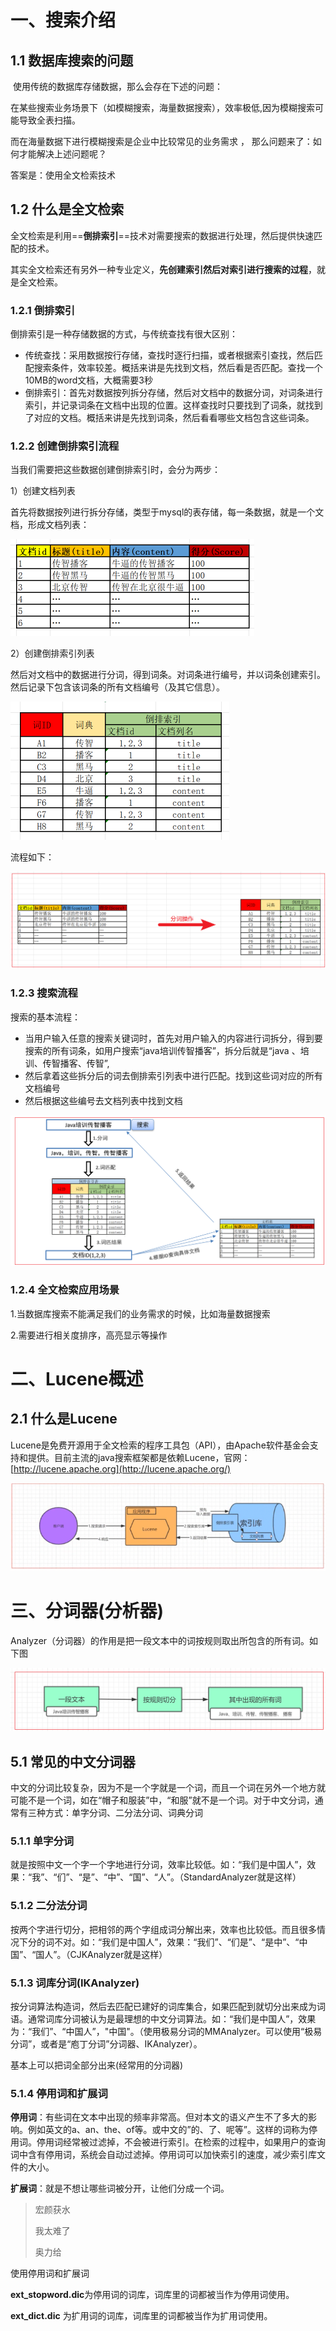 # 一、搜索介绍										  

## 1.1 数据库搜索的问题

​	使用传统的数据库存储数据，那么会存在下述的问题：

​	在某些搜索业务场景下（如模糊搜索，海量数据搜索），效率极低,因为模糊搜索可能导致全表扫描。


而在海量数据下进行模糊搜索是企业中比较常见的业务需求  ， 那么问题来了：如何才能解决上述问题呢？

答案是：使用全文检索技术

## 1.2 什么是全文检索

全文检索是利用==**倒排索引**==技术对需要搜索的数据进行处理，然后提供快速匹配的技术。

其实全文检索还有另外一种专业定义，**先创建索引然后对索引进行搜索的过程**，就是全文检索。

### 1.2.1 倒排索引

倒排索引是一种存储数据的方式，与传统查找有很大区别：

- 传统查找：采用数据按行存储，查找时逐行扫描，或者根据索引查找，然后匹配搜索条件，效率较差。概括来讲是先找到文档，然后看是否匹配。查找一个10MB的word文档，大概需要3秒
- 倒排索引：首先对数据按列拆分存储，然后对文档中的数据分词，对词条进行索引，并记录词条在文档中出现的位置。这样查找时只要找到了词条，就找到了对应的文档。概括来讲是先找到词条，然后看看哪些文档包含这些词条。

### 1.2.2 创建倒排索引流程

当我们需要把这些数据创建倒排索引时，会分为两步：

1）创建文档列表

首先将数据按列进行拆分存储，类型于mysql的表存储，每一条数据，就是一个文档，形成文档列表：

 <img src="07-lucene-assets/image-20191102193351904.png" alt="image-20191102193351904" style="zoom:50%;" />

2）创建倒排索引列表

然后对文档中的数据进行分词，得到词条。对词条进行编号，并以词条创建索引。然后记录下包含该词条的所有文档编号（及其它信息）。

<img src="07-lucene-assets/image-20191102193415718.png" alt="image-20191102193415718" style="zoom:50%;" />

流程如下：

![image-20191102200313890](07-lucene-assets/image-20191102200313890.png)

### 1.2.3 搜索流程

搜索的基本流程：

- 当用户输入任意的搜索关键词时，首先对用户输入的内容进行词拆分，得到要搜索的所有词条，如用户搜索“java培训传智播客”，拆分后就是“java 、培训、传智播客、传智”,
- 然后拿着这些拆分后的词去倒排索引列表中进行匹配。找到这些词对应的所有文档编号
- 然后根据这些编号去文档列表中找到文档

![image-20191102204004060](07-lucene-assets/image-20191102204004060.png)

### 1.2.4 全文检索应用场景

1.当数据库搜索不能满足我们的业务需求的时候，比如海量数据搜索

2.需要进行相关度排序，高亮显示等操作

# 二、Lucene概述

## 2.1 什么是Lucene

Lucene是免费开源用于全文检索的程序工具包（API），由Apache软件基金会支持和提供。目前主流的java搜索框架都是依赖Lucene，官网：[http://lucene.apache.org](http://lucene.apache.org/)

<img src="07-lucene-assets/1687224901665.png" alt="1687224901665" style="zoom:150%;" />

# 三、分词器(分析器)

​       Analyzer（分词器）的作用是把一段文本中的词按规则取出所包含的所有词。如下图

![image-20191102205600864](07-lucene-assets/image-20191102205600864.png)

## 5.1 常见的中文分词器

中文的分词比较复杂，因为不是一个字就是一个词，而且一个词在另外一个地方就可能不是一个词，如在“帽子和服装”中，“和服”就不是一个词。对于中文分词，通常有三种方式：单字分词、二分法分词、词典分词

### 5.1.1 单字分词		

就是按照中文一个字一个字地进行分词，效率比较低。如：“我们是中国人”，效果：“我”、“们”、“是”、“中”、“国”、“人”。（StandardAnalyzer就是这样）

### 5.1.2 二分法分词

按两个字进行切分，把相邻的两个字组成词分解出来，效率也比较低。而且很多情况下分的词不对。如：“我们是中国人”，效果：“我们”、“们是”、“是中”、“中国”、“国人”。（CJKAnalyzer就是这样）

### 5.1.3 词库分词(IKAnalyzer)

按分词算法构造词，然后去匹配已建好的词库集合，如果匹配到就切分出来成为词语。通常词库分词被认为是最理想的中文分词算法。如：“我们是中国人”，效果为：“我们”、“中国人”，"中国"。（使用极易分词的MMAnalyzer。可以使用“极易分词”，或者是“庖丁分词”分词器、IKAnalyzer）。

 基本上可以把词全部分出来(经常用的分词器)

### 5.1.4 停用词和扩展词

**停用词**：有些词在文本中出现的频率非常高。但对本文的语义产生不了多大的影响。例如英文的a、an、the、of等。或中文的”的、了、呢等”。这样的词称为停用词。停用词经常被过滤掉，不会被进行索引。在检索的过程中，如果用户的查询词中含有停用词，系统会自动过滤掉。停用词可以加快索引的速度，减少索引库文件的大小。

**扩展词**：就是不想让哪些词被分开，让他们分成一个词。

> 宏颜获水
>
> 我太难了
>
> 奥力给

使用停用词和扩展词

**ext_stopword.dic**为停用词的词库，词库里的词都被当作为停用词使用。

**ext_dict.dic** 为扩用词的词库，词库里的词都被当作为扩用词使用。

